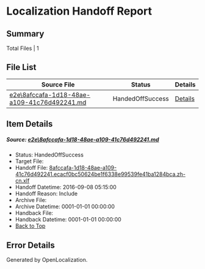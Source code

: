 # <a name='report-top'></a> Localization Handoff Report

## Summary
 Total Files | 1

## File List
 Source File | Status | Details 
 ----------- | ------ | ------- 
 [e2e\8afccafa-1d18-48ae-a109-41c76d492241.md](https://github.com/OpenLocalizationTestOrg/ol-test0/blob/82b196f8e78cd58210410536b6027d3fe27c9c98/e2e/8afccafa-1d18-48ae-a109-41c76d492241.md) | HandedOffSuccess | [Details](#80578d0d54874772d98d4ce0681136fc7f4462771)

## Item Details
##### <a name='80578d0d54874772d98d4ce0681136fc7f4462771'></a> Source: [e2e\8afccafa-1d18-48ae-a109-41c76d492241.md](https://github.com/OpenLocalizationTestOrg/ol-test0/blob/82b196f8e78cd58210410536b6027d3fe27c9c98/e2e/8afccafa-1d18-48ae-a109-41c76d492241.md)
* Status: HandedOffSuccess
* Target File: 
* Handoff File: [8afccafa-1d18-48ae-a109-41c76d492241.ecacf0bc50624be1f6338e99539fe41ba1284bca.zh-cn.xlf](https://github.com/OpenLocalizationTestOrg/ol-test0-handoff/blob/2390f850f1c72cb2e99aeb4deb6221ca71163682/ol-handoff/OpenLocalizationTestOrg/ol-test0-zhcn/ci/ht/8afccafa-1d18-48ae-a109-41c76d492241.ecacf0bc50624be1f6338e99539fe41ba1284bca.zh-cn.xlf)
* Handoff Datetime: 2016-09-08 05:15:00
* Handoff Reason: Include
* Archive File: 
* Archive Datetime: 0001-01-01 00:00:00
* Handback File: 
* Handback Datetime: 0001-01-01 00:00:00
* [Back to Top](#report-top)


## Error Details

Generated by OpenLocalization.
